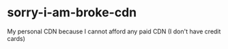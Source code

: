 # sorry-i-am-broke-cdn
My personal CDN because I cannot afford any paid CDN (I don't have credit cards)
